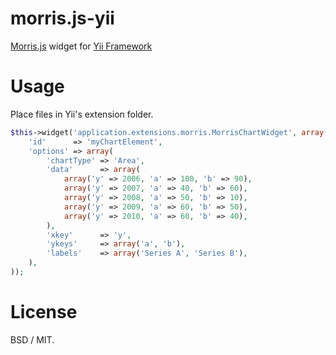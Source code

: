 morris.js-yii
=============

[Morris.js](http://www.oesmith.co.uk/morris.js/) widget for [Yii Framework](http://www.yiiframework.com/)

Usage
=====

Place files in Yii's extension folder.

```php
$this->widget('application.extensions.morris.MorrisChartWidget', array(
    'id'      => 'myChartElement',
    'options' => array(
        'chartType' => 'Area',
        'data'      => array(
            array('y' => 2006, 'a' => 100, 'b' => 90),
            array('y' => 2007, 'a' => 40, 'b' => 60),
            array('y' => 2008, 'a' => 50, 'b' => 10),
            array('y' => 2009, 'a' => 60, 'b' => 50),
            array('y' => 2010, 'a' => 60, 'b' => 40),
        ),
        'xkey'      => 'y',
        'ykeys'     => array('a', 'b'),
        'labels'    => array('Series A', 'Series B'),
    ),
));
```

License
=======
BSD / MIT.
